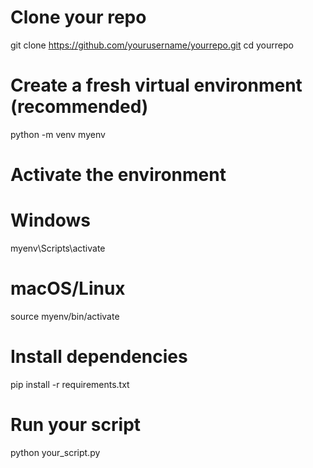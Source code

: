 # Clone your repo
git clone https://github.com/yourusername/yourrepo.git
cd yourrepo

# Create a fresh virtual environment (recommended)
python -m venv myenv

# Activate the environment
# Windows
myenv\Scripts\activate
# macOS/Linux
source myenv/bin/activate

# Install dependencies
pip install -r requirements.txt

# Run your script
python your_script.py
